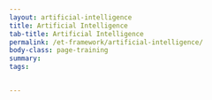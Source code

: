 ```yaml
---
layout: artificial-intelligence
title: Artificial Intelligence
tab-title: Artificial Intelligence
permalink: /et-framework/artificial-intelligence/
body-class: page-training
summary: 
tags: 


---
```

